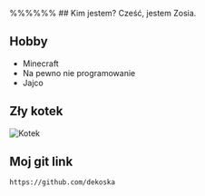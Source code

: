 %%%%%% ## Kim jestem?
Cześć, jestem Zosia.

## Hobby
- Minecraft
- Na pewno nie programowanie
- Jajco

## Zły kotek
![Kotek](https://www.postallove.pl/var/plain_site/storage/images/pocztowki/sensus-collection/bad-cat/bad-cat/565429-33-eng-US/Bad-Cat_width400_3.jpg)

## Moj git link 
`https://github.com/dekoska`